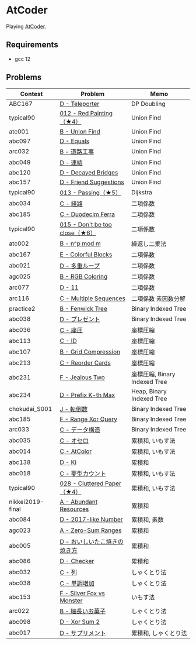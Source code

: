 # AtCoder

Playing [AtCoder](https://atcoder.jp/).

## Requirements

- gcc 12

## Problems

| Contest          | Problem                                                                                         | Memo                          |
| ---------------- | ----------------------------------------------------------------------------------------------- | ----------------------------- |
| ABC167           | [D - Teleporter](https://atcoder.jp/contests/abc167/tasks/abc167_d)                             | DP Doubling                   |
| typical90        | [012 - Red Painting（★4）](https://atcoder.jp/contests/typical90/tasks/typical90_l)             | Union Find                    |
| atc001           | [B - Union Find](https://atcoder.jp/contests/atc001/tasks/unionfind_a)                          | Union Find                    |
| abc097           | [D - Equals](https://atcoder.jp/contests/abc097/tasks/arc097_b)                                 | Union Find                    |
| arc032           | [B - 道路工事](https://atcoder.jp/contests/arc032/tasks/arc032_2)                               | Union Find                    |
| abc049           | [D - 連結](https://atcoder.jp/contests/abc049/tasks/arc065_b)                                   | Union Find                    |
| abc120           | [D - Decayed Bridges](https://atcoder.jp/contests/abc120/tasks/abc120_d)                        | Union Find                    |
| abc157           | [D - Friend Suggestions](https://atcoder.jp/contests/abc157/tasks/abc157_d)                     | Union Find                    |
| typical90        | [013 - Passing（★5）](https://atcoder.jp/contests/typical90/tasks/typical90_m)                  | Dijkstra                      |
| abc034           | [C - 経路](https://atcoder.jp/contests/abc034/tasks/abc034_c)                                   | 二項係数                      |
| abc185           | [C - Duodecim Ferra](https://atcoder.jp/contests/abc185/tasks/abc185_c)                         | 二項係数                      |
| typical90        | [015 - Don't be too close（★6）](https://atcoder.jp/contests/typical90/tasks/typical90_o)       | 二項係数                      |
| atc002           | [B - n^p mod m](https://atcoder.jp/contests/atc002/tasks/atc002_b)                              | 繰返し二乗法                  |
| abc167           | [E - Colorful Blocks](https://atcoder.jp/contests/abc167/tasks/abc167_e)                        | 二項係数                      |
| abc021           | [D - 多重ループ](https://atcoder.jp/contests/abc021/tasks/abc021_d)                           | 二項係数                      |
| agc025           | [B - RGB Coloring](https://atcoder.jp/contests/agc025/tasks/agc025_b)                           | 二項係数                      |
| arc077           | [D - 11](https://atcoder.jp/contests/arc077/tasks/arc077_b)                                     | 二項係数                      |
| arc116           | [C - Multiple Sequences](https://atcoder.jp/contests/arc116/tasks/arc116_c)                     | 二項係数 素因数分解           |
| practice2        | [B - Fenwick Tree](https://atcoder.jp/contests/practice2/tasks/practice2_b)                     | Binary Indexed Tree           |
| abc038           | [D - プレゼント](https://atcoder.jp/contests/abc038/tasks/abc038_d)                         | Binary Indexed Tree           |
| abc036           | [C - 座圧](https://atcoder.jp/contests/abc036/tasks/abc036_c)                                   | 座標圧縮                      |
| abc113           | [C - ID](https://atcoder.jp/contests/abc113/tasks/abc113_c)                                     | 座標圧縮                      |
| abc107           | [B - Grid Compression](https://atcoder.jp/contests/abc107/tasks/abc107_b)                       | 座標圧縮                      |
| abc213           | [C - Reorder Cards](https://atcoder.jp/contests/abc213/tasks/abc213_c)                          | 座標圧縮                      |
| abc231           | [F - Jealous Two](https://atcoder.jp/contests/abc231/tasks/abc231_f)                            | 座標圧縮, Binary Indexed Tree |
| abc234           | [D - Prefix K-th Max](https://atcoder.jp/contests/abc234/tasks/abc234_d)                        | Heap, Binary Indexed Tree     |
| chokudai_S001    | [J - 転倒数](https://atcoder.jp/contests/chokudai_S001/tasks/chokudai_S001_j)                   | Binary Indexed Tree           |
| abc185           | [F - Range Xor Query](https://atcoder.jp/contests/abc185/tasks/abc185_f)                        | Binary Indexed Tree           |
| arc033           | [C - データ構造](https://atcoder.jp/contests/arc033/tasks/arc033_3)                           | Binary Indexed Tree           |
| abc035           | [C - オセロ](https://atcoder.jp/contests/abc035/tasks/abc035_c)                                 | 累積和, いもす法              |
| abc014           | [C - AtColor](https://atcoder.jp/contests/abc014/tasks/abc014_3)                                | 累積和, いもす法              |
| abc138           | [D - Ki](https://atcoder.jp/contests/abc138/tasks/abc138_d)                                     | 累積和                        |
| abc018           | [C - 菱型カウント](https://atcoder.jp/contests/abc018/tasks/abc018_3)                           | 累積和, いもす法              |
| typical90        | [028 - Cluttered Paper（★4）](https://atcoder.jp/contests/typical90/tasks/typical90_ab)         | 累積和, いもす法              |
| nikkei2019-final | [A - Abundant Resources](https://atcoder.jp/contests/nikkei2019-final/tasks/nikkei2019_final_a) | 累積和                        |
| abc084           | [D - 2017-like Number](https://atcoder.jp/contests/abc084/tasks/abc084_d)                       | 累積和, 素数                  |
| agc023           | [A - Zero-Sum Ranges](https://atcoder.jp/contests/agc023/tasks/agc023_a)                        | 累積和                        |
| abc005           | [D - おいしいたこ焼きの焼き方](https://atcoder.jp/contests/abc005/tasks/abc005_4)               | 累積和                        |
| abc086           | [D - Checker](https://atcoder.jp/contests/abc086/tasks/arc089_b)                                | 累積和                        |
| abc032           | [C - 列](https://atcoder.jp/contests/abc032/tasks/abc032_c)                                     | しゃくとり法                  |
| abc038           | [C - 単調増加](https://atcoder.jp/contests/abc038/tasks/abc038_c)                               | しゃくとり法                  |
| abc153           | [F - Silver Fox vs Monster](https://atcoder.jp/contests/abc153/tasks/abc153_f)                  | いもす法                      |
| arc022           | [B - 細長いお菓子](https://atcoder.jp/contests/arc022/tasks/arc022_2)                           | しゃくとり法                  |
| abc098           | [D - Xor Sum 2](https://atcoder.jp/contests/abc098/tasks/arc098_b)                              | しゃくとり法                  |
| abc017           | [D - サプリメント](https://atcoder.jp/contests/abc017/tasks/abc017_4)                         | 累積和, しゃくとり法          |
